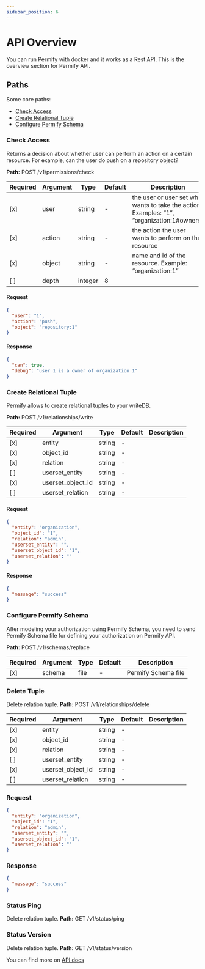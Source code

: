 ```yaml
---
sidebar_position: 6
---
```


# API Overview

You can run Permify with docker and it works as a Rest API. This is the overview section for Permify API. 

## Paths

Some core paths:

- [Check Access](#check-access)
- [Create Relational Tuple](#create-relational-tuple)
- [Configure Permify Schema](#configure-permify-schema)

### Check Access 

Returns a decision about whether user can perform an action on a certain resource. For example, can the user do push on
a repository object?

**Path:** POST /v1/permissions/check

| Required | Argument | Type | Default | Description |
|----------|----------|---------|---------|-------------------------------------------------------------------------------------------|
| [x]   | user | string | - | the user or user set who wants to take the action. Examples: “1”, “organization:1#owners”
| [x]   | action | string | - | the action the user wants to perform on the resource |
| [x]   | object | string | - | name and id of the resource. Example: “organization:1” |
| [ ]   | depth | integer | 8 | |

#### Request

```json
{
  "user": "1",
  "action": "push",
  "object": "repository:1"
}
```

#### Response

```json
{
  "can": true,
  "debug": "user 1 is a owner of organization 1"
}
```

### Create Relational Tuple

Permify allows to create relational tuples to your writeDB.

**Path:** POST /v1/relationships/write

| Required | Argument | Type | Default | Description |
|----------|-------------------|--------|---------|-------------|
| [x]   | entity | string | - | |
| [x]   | object_id | string | - | |
| [x]   | relation | string | - | |
| [ ]   | userset_entity | string | - | |
| [x]   | userset_object_id | string | - | |
| [ ]   | userset_relation | string | - | |

#### Request

```json
{
  "entity": "organization",
  "object_id": "1",
  "relation": "admin",
  "userset_entity": "",
  "userset_object_id": "1",
  "userset_relation": ""
}
```

#### Response

```json
{
  "message": "success"
}
```

### Configure Permify Schema 

After modeling your authorization using Permify Schema, you need to send Permify Schema file for defining your authorization on Permify API.

**Path:** POST /v1/schemas/replace

| Required | Argument | Type | Default | Description |
|----------|-------------------|--------|---------|-------------|
| [x]   | schema | file | - | Permify Schema file|

### Delete Tuple

Delete relation tuple.
**Path:** POST /v1/relationships/delete

| Required | Argument | Type | Default | Description |
|----------|-------------------|--------|---------|-------------|
| [x]   | entity | string | - | |
| [x]   | object_id | string | - | |
| [x]   | relation | string | - | |
| [ ]   | userset_entity | string | - | |
| [x]   | userset_object_id | string | - | |
| [ ]   | userset_relation | string | - | |

### Request

```json
{
  "entity": "organization",
  "object_id": "1",
  "relation": "admin",
  "userset_entity": "",
  "userset_object_id": "1",
  "userset_relation": ""
}
```

### Response

```json
{
  "message": "success"
}
```

### Status Ping

Delete relation tuple.
**Path:** GET /v1/status/ping

### Status Version

Delete relation tuple.
**Path:** GET /v1/status/version


You can find more on [API docs](https://github.com/Permify/permify/tree/master/docs)


